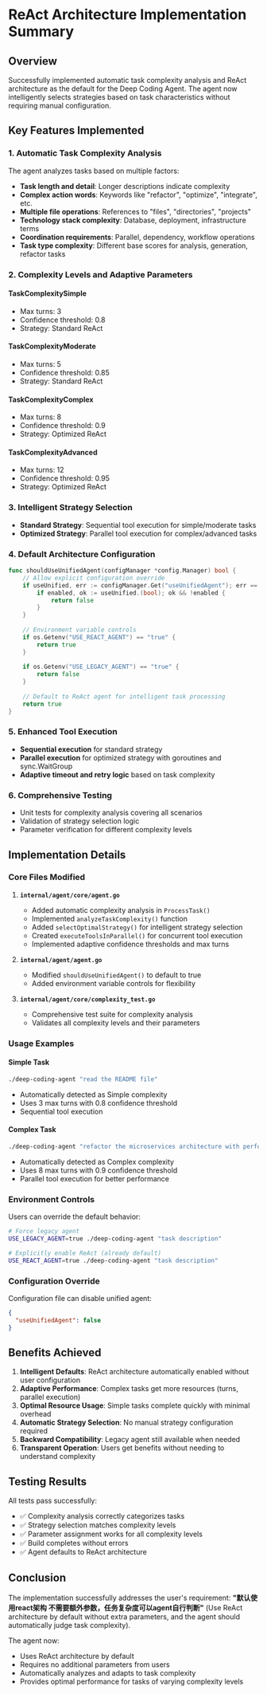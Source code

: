 # ReAct Architecture Implementation Summary

## Overview
Successfully implemented automatic task complexity analysis and ReAct architecture as the default for the Deep Coding Agent. The agent now intelligently selects strategies based on task characteristics without requiring manual configuration.

## Key Features Implemented

### 1. Automatic Task Complexity Analysis
The agent analyzes tasks based on multiple factors:

- **Task length and detail**: Longer descriptions indicate complexity
- **Complex action words**: Keywords like "refactor", "optimize", "integrate", etc.
- **Multiple file operations**: References to "files", "directories", "projects"
- **Technology stack complexity**: Database, deployment, infrastructure terms
- **Coordination requirements**: Parallel, dependency, workflow operations
- **Task type complexity**: Different base scores for analysis, generation, refactor tasks

### 2. Complexity Levels and Adaptive Parameters

#### TaskComplexitySimple
- Max turns: 3
- Confidence threshold: 0.8
- Strategy: Standard ReAct

#### TaskComplexityModerate  
- Max turns: 5
- Confidence threshold: 0.85
- Strategy: Standard ReAct

#### TaskComplexityComplex
- Max turns: 8
- Confidence threshold: 0.9
- Strategy: Optimized ReAct

#### TaskComplexityAdvanced
- Max turns: 12
- Confidence threshold: 0.95
- Strategy: Optimized ReAct

### 3. Intelligent Strategy Selection
- **Standard Strategy**: Sequential tool execution for simple/moderate tasks
- **Optimized Strategy**: Parallel tool execution for complex/advanced tasks

### 4. Default Architecture Configuration
```go
func shouldUseUnifiedAgent(configManager *config.Manager) bool {
    // Allow explicit configuration override
    if useUnified, err := configManager.Get("useUnifiedAgent"); err == nil {
        if enabled, ok := useUnified.(bool); ok && !enabled {
            return false
        }
    }
    
    // Environment variable controls
    if os.Getenv("USE_REACT_AGENT") == "true" {
        return true
    }
    
    if os.Getenv("USE_LEGACY_AGENT") == "true" {
        return false
    }
    
    // Default to ReAct agent for intelligent task processing
    return true
}
```

### 5. Enhanced Tool Execution
- **Sequential execution** for standard strategy
- **Parallel execution** for optimized strategy with goroutines and sync.WaitGroup
- **Adaptive timeout and retry logic** based on task complexity

### 6. Comprehensive Testing
- Unit tests for complexity analysis covering all scenarios
- Validation of strategy selection logic
- Parameter verification for different complexity levels

## Implementation Details

### Core Files Modified

1. **`internal/agent/core/agent.go`**
   - Added automatic complexity analysis in `ProcessTask()`
   - Implemented `analyzeTaskComplexity()` function
   - Added `selectOptimalStrategy()` for intelligent strategy selection
   - Created `executeToolsInParallel()` for concurrent tool execution
   - Implemented adaptive confidence thresholds and max turns

2. **`internal/agent/agent.go`**
   - Modified `shouldUseUnifiedAgent()` to default to true
   - Added environment variable controls for flexibility

3. **`internal/agent/core/complexity_test.go`**
   - Comprehensive test suite for complexity analysis
   - Validates all complexity levels and their parameters

### Usage Examples

#### Simple Task
```bash
./deep-coding-agent "read the README file"
```
- Automatically detected as Simple complexity
- Uses 3 max turns with 0.8 confidence threshold
- Sequential tool execution

#### Complex Task  
```bash
./deep-coding-agent "refactor the microservices architecture with performance optimization across multiple modules"
```
- Automatically detected as Complex complexity
- Uses 8 max turns with 0.9 confidence threshold
- Parallel tool execution for better performance

### Environment Controls

Users can override the default behavior:

```bash
# Force legacy agent
USE_LEGACY_AGENT=true ./deep-coding-agent "task description"

# Explicitly enable ReAct (already default)
USE_REACT_AGENT=true ./deep-coding-agent "task description"
```

### Configuration Override

Configuration file can disable unified agent:
```json
{
  "useUnifiedAgent": false
}
```

## Benefits Achieved

1. **Intelligent Defaults**: ReAct architecture automatically enabled without user configuration
2. **Adaptive Performance**: Complex tasks get more resources (turns, parallel execution)
3. **Optimal Resource Usage**: Simple tasks complete quickly with minimal overhead
4. **Automatic Strategy Selection**: No manual strategy configuration required
5. **Backward Compatibility**: Legacy agent still available when needed
6. **Transparent Operation**: Users get benefits without needing to understand complexity

## Testing Results

All tests pass successfully:
- ✅ Complexity analysis correctly categorizes tasks
- ✅ Strategy selection matches complexity levels  
- ✅ Parameter assignment works for all complexity levels
- ✅ Build completes without errors
- ✅ Agent defaults to ReAct architecture

## Conclusion

The implementation successfully addresses the user's requirement: **"默认使用react架构 不需要额外参数，任务复杂度可以agent自行判断"** (Use ReAct architecture by default without extra parameters, and the agent should automatically judge task complexity).

The agent now:
- Uses ReAct architecture by default
- Requires no additional parameters from users
- Automatically analyzes and adapts to task complexity
- Provides optimal performance for tasks of varying complexity levels